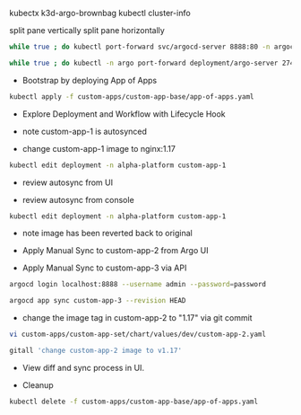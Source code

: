 kubectx k3d-argo-brownbag
kubectl cluster-info

split pane vertically
split pane horizontally
```sh
while true ; do kubectl port-forward svc/argocd-server 8888:80 -n argocd; sleep 5 ; done

while true ; do kubectl -n argo port-forward deployment/argo-server 2746:2746; sleep 5 ; done
```

- Bootstrap by deploying App of Apps

```sh
kubectl apply -f custom-apps/custom-app-base/app-of-apps.yaml

```
- Explore Deployment and Workflow with Lifecycle Hook

- note custom-app-1 is autosynced

- change custom-app-1 image to nginx:1.17

```sh
kubectl edit deployment -n alpha-platform custom-app-1
```

- review autosync from UI

- review autosync from console

```sh
kubectl edit deployment -n alpha-platform custom-app-1
```

- note image has been reverted back to original

- Apply Manual Sync to custom-app-2 from Argo UI

- Apply Manual Sync to custom-app-3 via API

```sh
argocd login localhost:8888 --username admin --password=password

argocd app sync custom-app-3 --revision HEAD
```

- change the image tag in custom-app-2 to "1.17" via git commit

```sh
vi custom-apps/custom-app-set/chart/values/dev/custom-app-2.yaml

gitall 'change custom-app-2 image to v1.17'
```

- View diff and sync process in UI.

- Cleanup 

```sh
kubectl delete -f custom-apps/custom-app-base/app-of-apps.yaml
```